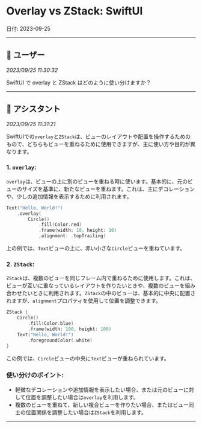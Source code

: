 # Overlay vs ZStack: SwiftUI

日付: 2023-09-25

---

## 👤 ユーザー
*2023/09/25 11:30:32*

SwiftUI で overlay と ZStack はどのように使い分けますか？

---

## 🤖 アシスタント
*2023/09/25 11:31:21*

SwiftUIでの`overlay`と`ZStack`は、ビューのレイアウトや配置を操作するためのもので、どちらもビューを重ねるために使用できますが、主に使い方や目的が異なります。

### 1. `overlay`:
`overlay`は、ビューの上に別のビューを重ねる時に使います。基本的に、元のビューのサイズを基準に、新たなビューを重ねます。これは、主にデコレーションや、少しの追加情報を表示するために利用されます。

```swift
Text("Hello, World!")
    .overlay(
        Circle()
            .fill(Color.red)
            .frame(width: 10, height: 10)
            ,alignment: .topTrailing)
```

上の例では、`Text`ビューの上に、赤い小さな`Circle`ビューを重ねています。

### 2. `ZStack`:
`ZStack`は、複数のビューを同じフレーム内で重ねるために使用します。これは、ビューが互いに重なっているレイアウトを作りたいときや、複数のビューを組み合わせたいときに利用されます。`ZStack`の中のビューは、基本的に中央に配置されますが、`alignment`プロパティを使用して位置を調整できます。

```swift
ZStack {
    Circle()
        .fill(Color.blue)
        .frame(width: 100, height: 100)
    Text("Hello, World!")
        .foregroundColor(.white)
}
```

この例では、`Circle`ビューの中央に`Text`ビューが重ねられています。

### 使い分けのポイント:
- 軽微なデコレーションや追加情報を表示したい場合、または元のビューに対して位置を調整したい場合は`overlay`を利用します。
- 複数のビューを重ねて、新しい複合ビューを作りたい場合、またはビュー同士の位置関係を調整したい場合は`ZStack`を利用します。

---
